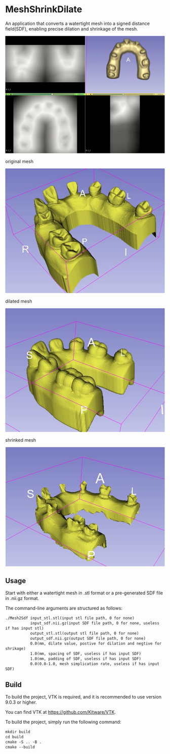 # MeshShrinkDilate
An application that converts a watertight mesh into a signed distance field(SDF), enabling precise dilation and shrinkage of the mesh.

![demo](Doc/demo.gif)

original mesh

![origin](Doc/origin.jpg)

dilated mesh

![dilated](Doc/dilated.jpg)

shrinked mesh

![shrinked](Doc/shrinked.jpg)

## Usage
Start with either a watertight mesh in .stl format or a pre-generated SDF file in .nii.gz format.

The command-line arguments are structured as follows:

    ./Mesh2Sdf input_stl.stl(input stl file path, 0 for none)
               input_sdf.nii.gz(input SDF file path, 0 for none, useless if has input stl) 
               output_stl.stl(output stl file path, 0 for none) 
               output_sdf.nii.gz(output SDF file path, 0 for none) 
               0.0(mm, dilate value, postive for dilation and negtive for shrikage)
               1.0(mm, spacing of SDF, useless if has input SDF)
               1.0(mm, padding of SDF, useless if has input SDF) 
               0.0(0.0-1.0, mesh simplication rate, useless if has input SDF)

## Build
To build the project, VTK is required, and it is recommended to use version 9.0.3 or higher.

You can find VTK at <https://github.com/Kitware/VTK>.

To build the project, simply run the following command:

    mkdir build
    cd build
    cmake -S .. -B .
    cmake --build

